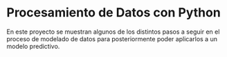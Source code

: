 # Procesamiento de Datos con Python
En este proyecto se muestran algunos de los distintos pasos a seguir en el proceso de modelado de datos para posteriormente poder aplicarlos a un modelo predictivo.
